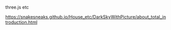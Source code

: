 three.js etc

https://snakesneaks.github.io/House_etc/DarkSkyWithPicture/about_total_introduction.html
